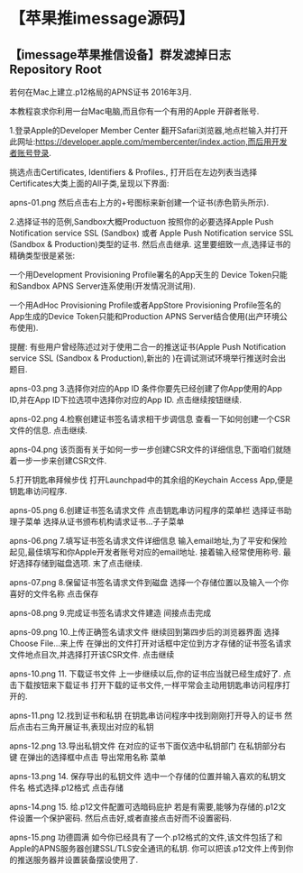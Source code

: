 # 【苹果推imessage源码】

## 【imessage苹果推信设备】群发滤掉日志Repository Root
若何在Mac上建立.p12格局的APNS证书
2016年3月.

本教程哀求你利用一台Mac电脑,而且你有一个有用的Apple 开辟者账号.

1.登录Apple的Developer Member Center
翻开Safari浏览器,地点栏输入并打开此网址:https://developer.apple.com/membercenter/index.action,而后用开发者账号登录.

挑选点击Certificates, Identifiers & Profiles., 打开后在左边列表当选择Certificates大类上面的All子类,呈现以下界面:

 
apns-01.png
然后点击右上方的+号图标来新创建一个证书(赤色箭头所示).

2.选择证书的范例,Sandbox大概Productuon
按照你的必要选择Apple Push Notification service SSL (Sandbox) 或者 Apple Push Notification service SSL (Sandbox & Production)类型的证书.
然后点击继承.
这里要细致一点,选择证书的精确类型很是紧张:

一个用Development Provisioning Profile署名的App天生的 Device Token只能和Sandbox APNS Server连系使用(开发情况测试用).

一个用AdHoc Provisioning Profile或者AppStore Provisioning Profile签名的App生成的Device Token只能和Production APNS Server结合使用(出产环境公布使用).

提醒:
有些用户曾经陈述过对于使用二合一的推送证书(Apple Push Notification service SSL (Sandbox & Production),新出的 )在调试测试环境举行推送时会出题目.

 
apns-03.png
3.选择你对应的App ID
条件你要先已经创建了你App使用的App ID,并在App ID下拉选项中选择你对应的App ID.
点击继续按钮继续.
 
apns-02.png
4.检察创建证书签名请求相干步调信息
查看一下如何创建一个CSR文件的信息.
点击继续.
 
apns-04.png
该页面有关于如何一步一步创建CSR文件的详细信息,下面咱们就随着一步一步来创建CSR文件.

5.打开钥匙串拜候步伐
打开Launchpad中的其余组的Keychain Access App,便是钥匙串访问程序.

 
apns-05.png
6.创建证书签名请求文件
点击钥匙串访问程序的菜单栏
选择证书助理子菜单
选择从证书颁布机构请求证书...子子菜单
 
apns-06.png
7.填写证书签名请求文件详细信息
输入email地址,为了平安和保险起见,最佳填写和你Apple开发者账号对应的email地址.
接着输入经常使用称号.
最好选择存储到磁盘选项.
末了点击继续.
 
apns-07.png
8.保留证书签名请求文件到磁盘
选择一个存储位置以及输入一个你喜好的文件名称
点击保存
 
apns-08.png
9.完成证书签名请求文件建造
间接点击完成
 
apns-09.png
10.上传正确签名请求文件
继续回到第四步后的浏览器界面
选择 Choose File...来上传
在弹出的文件打开对话框中定位到方才存储的证书签名请求文件地点目次,并选择打开该CSR文件.
点击继续
 
apns-10.png
11. 下载证书文件
上一步继续以后,你的证书应当就已经生成好了.
点击下载按钮来下载证书
打开下载的证书文件,一样平常会主动用钥匙串访问程序打开的.
 
apns-11.png
12.找到证书和私钥
在钥匙串访问程序中找到刚刚打开导入的证书
然后点击右三角开展证书,表现出对应的私钥
 
apns-12.png
13.导出私钥文件
在对应的证书下面仅选中私钥部门
在私钥部分右键
在弹出的选择框中点击 导出常用名称 菜单
 
apns-13.png
14. 保存导出的私钥文件
选中一个存储的位置并输入喜欢的私钥文件名
格式选择.p12格式
点击存储
 
apns-14.png
15. 给.p12文件配置可选暗码庇护
若是有需要,能够为存储的.p12文件设置一个保护密码.
然后点击好,或者直接点击好而不设置密码.
 
apns-15.png
功德圆满
如今你已经具有了一个.p12格式的文件,该文件包括了和Apple的APNS服务器创建SSL/TLS安全通讯的私钥.
你可以把该.p12文件上传到你的推送服务器并设置装备摆设使用了.



